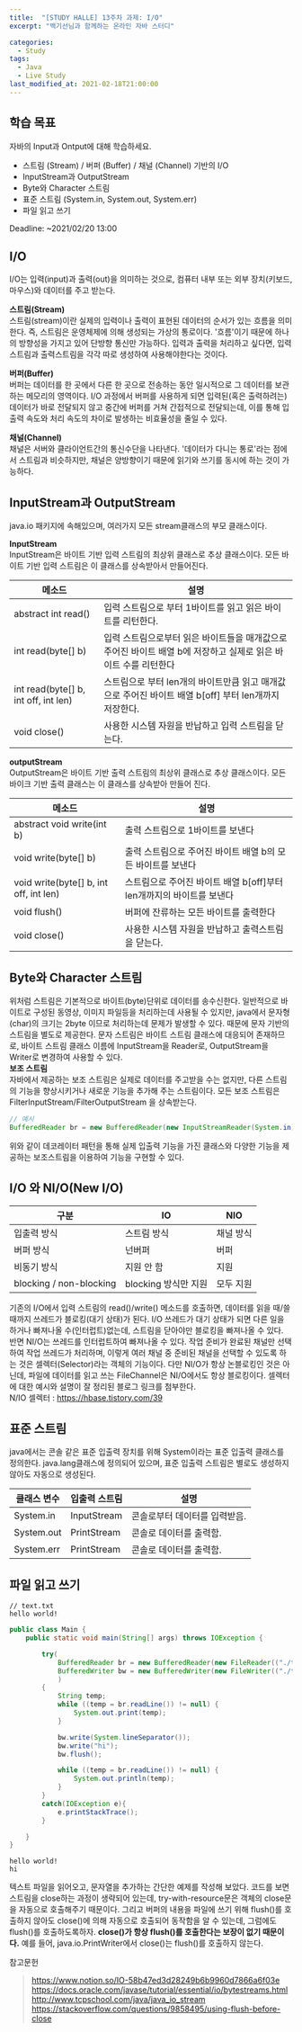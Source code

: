 ```yaml
---
title:  "[STUDY HALLE] 13주차 과제: I/O"
excerpt: "백기선님과 함께하는 온라인 자바 스터디"

categories:
  - Study
tags:
  - Java
  - Live Study
last_modified_at: 2021-02-18T21:00:00
---
```

## 학습 목표
자바의 Input과 Ontput에 대해 학습하세요.

- 스트림 (Stream) / 버퍼 (Buffer) / 채널 (Channel) 기반의 I/O
- InputStream과 OutputStream
- Byte와 Character 스트림
- 표준 스트림 (System.in, System.out, System.err)
- 파일 읽고 쓰기

Deadline: ~2021/02/20 13:00

## I/O
I/O는 입력(input)과 출력(out)을 의미하는 것으로, 컴퓨터 내부 또는 외부 장치(키보드, 마우스)와 데이터를 주고 받는다.   
  
**스트림(Stream)**  
스트림(stream)이란 실제의 입력이나 출력이 표현된 데이터의 순서가 있는 흐름을 의미한다. 즉, 스트림은 운영체제에 의해 생성되는 가상의 통로이다. '흐름'이기 때문에 하나의 방향성을 가지고 있어 단방향 통신만 가능하다. 입력과 출력을 처리하고 싶다면, 입력 스트림과 출력스트림을 각각 따로 생성하여 사용해야한다는 것이다.  
  
**버퍼(Buffer)**  
버퍼는 데이터를 한 곳에서 다른 한 곳으로 전송하는 동안 일시적으로 그 데이터를 보관하는 메모리의 영역이다. I/O 과정에서 버퍼를 사용하게 되면 입력된(혹은 출력하려는) 데이터가 바로 전달되지 않고 중간에 버퍼를 거쳐 간접적으로 전달되는데, 이를 통해 입출력 속도와 처리 속도의 차이로 발생하는 비효율성을 줄일 수 있다.  
  
**채널(Channel)**  
채널은 서버와 클라이언트간의 통신수단을 나타낸다. '데이터가 다니는 통로'라는 점에서 스트림과 비슷하지만, 채널은 양방향이기 때문에 읽기와 쓰기를 동시에 하는 것이 가능하다.  

## InputStream과 OutputStream
java.io 패키지에 속해있으며, 여러가지 모든 stream클래스의 부모 클래스이다.  
  
**InputStream**  
InputStream은 바이트 기반 입력 스트림의 최상위 클래스로 추상 클래스이다.  모든 바이트 기반 입력 스트림은 이 클래스를 상속받아서 만들어진다.

|메소드|설명|
|--- |--- |
|abstract int	read()	| 입력 스트림으로 부터 1바이트를 읽고 읽은 바이트를 리턴한다. |
|int	read(byte[] b)	| 입력 스트림으로부터 읽은 바이트들을 매개값으로 주어진 바이트 배열 b에 저장하고 실제로 읽은 바이트 수를 리턴한다 |
|int	read(byte[] b, int off, int len)	| 스트림으로 부터 len개의 바이트만큼 읽고 매개값으로 주어진 바이트 배열 b[off] 부터 len개까지 저장한다. |
|void	close()	| 사용한 시스템 자원을 반납하고 입력 스트림을 닫는다. |
  

**outputStream**  
OutputStream은 바이트 기반 출력 스트림의 최상위 클래스로 추상 클래스이다.  모든 바이크 기반 출력 클래스는 이 클래스를 상속받아 만들어 진다.

|메소드|설명|
|--- |--- |
|abstract void write(int b)	| 출력 스트림으로 1바이트를 보낸다 |
|void	write(byte[] b)	| 출력 스트림으로 주어진 바이트 배열 b의 모든 바이트를 보낸다 |
|void	write(byte[] b, int off, int len)	| 스트림으로 주어진 바이트 배열 b[off]부터 len개까지의 바이트를 보낸다 |
|void	flush()	| 버퍼에 잔류하는 모든 바이트를 출력한다 |
|void	close()	| 사용한 시스템 자원을 반납하고 출력스트림을 닫는다. |
  
## Byte와 Character 스트림
위처럼 스트림은 기본적으로 바이트(byte)단위로 데이터를 송수신한다. 일반적으로 바이트로 구성된 동영상, 이미지 파일등을 처리하는데 사용될 수 있지만, java에서 문자형(char)의 크기는 2byte 이므로 처리하는데 문제가 발생할 수 있다. 때문에 문자 기반의 스트림을 별도로 제공한다. 문자 스트림은 바이트 스트림 클래스에 대응되어 존재하므로, 바이트 스트림 클래스 이름에 InputStream을 Reader로, OutputStream을 Writer로 변경하여 사용할 수 있다.  
**보조 스트림**  
자바에서 제공하는 보조 스트림은 실제로 데이터를 주고받을 수는 없지만, 다른 스트림의 기능을 향상시키거나 새로운 기능을 추가해 주는 스트림이다. 모든 보조 스트림은 FilterInputStream/FilterOutputStream 을 상속받는다.

```java
// 예시
BufferedReader br = new BufferedReader(new InputStreamReader(System.in));
```
위와 같이 데코레이터 패턴을 통해 실제 입출력 기능을 가진 클래스와 다양한 기능을 제공하는 보조스트림을 이용하여 기능을 구현할 수 있다.

## I/O 와 NI/O(New I/O)

| 구분	| IO	| NIO |
|--- |--- | ---|
|입출력 방식 |	스트림 방식	| 채널 방식 |
|버퍼 방식 	| 넌버퍼	| 버퍼 |
|비동기 방식	| 지원 안 함	| 지원 |
|blocking / non-blocking	| blocking 방식만 지원	| 모두 지원 |
  
기존의 I/O에서 입력 스트림의 read()/write() 메소드를 호출하면, 데이터를 읽을 때/쓸 때까지 쓰레드가 블로킹(대기 상태)가 된다. I/O 쓰레드가 대기 상태가 되면 다른 일을 하거나 빠져나올 수(인터럽트)없는데, 스트림을 닫아야만 블로킹을 빠져나올 수 있다. 반면 NI/O는 쓰레드를 인터럽트하여 빠져나올 수 있다. 작업 준비가 완료된 채널만 선택하여 작업 쓰레드가 처리하며, 이렇게 여러 채널 중 준비된 채널을 선택할 수 있도록 하는 것은 셀렉터(Selector)라는 객체의 기능이다. 다만 NI/O가 항상 논블로킹인 것은 아닌데, 파일에 데이터를 읽고 쓰는 FileChannel은 NI/O에서도 항상 블로킹이다. 셀렉터에 대한 예시와 설명이 잘 정리된 블로그 링크를 첨부한다.  
N/IO 셀렉터 : https://hbase.tistory.com/39  


## 표준 스트림
java에서는 콘솔 같은 표준 입출력 장치를 위해 System이라는 표준 입출력 클래스를 정의한다. java.lang클래스에 정의되어 있으며, 표준 입출력 스트림은 별로도 생성하지 않아도 자동으로 생성된다.

| 클래스 변수 | 입출력 스트림 | 설명|
|--- | ---| ---|
|System.in	| InputStream	| 콘솔로부터 데이터를 입력받음. |
|System.out	| PrintStream	| 콘솔로 데이터를 출력함. |
|System.err	| PrintStream	| 콘솔로 데이터를 출력함. |



## 파일 읽고 쓰기
```
// text.txt
hello world!
```
```java
public class Main {
    public static void main(String[] args) throws IOException {

        try(
            BufferedReader br = new BufferedReader(new FileReader(("./test.txt")));
            BufferedWriter bw = new BufferedWriter(new FileWriter(("./test.txt"),true));
            )
        {
            String temp;
            while ((temp = br.readLine()) != null) {
                System.out.print(temp);
            }

            bw.write(System.lineSeparator());
            bw.write("hi");
            bw.flush();

            while ((temp = br.readLine()) != null) {
                System.out.println(temp);
            }
        }
        catch(IOException e){
            e.printStackTrace();
        }

    }
}
```
```
hello world!
hi
```
텍스트 파일을 읽어오고, 문자열을 추가하는 간단한 예제를 작성해 보았다. 코드를 보면 스트림을 close하는 과정이 생략되어 있는데, try-with-resource문은 객체의 close문을 자동으로 호출해주기 때문이다. 그리고 버퍼의 내용을 파일에 쓰기 위해 flush()를 호출하지 않아도 close()에 의해 자동으로 호출되어 동작함을 알 수 있는데, 그럼에도 flush()를 호출하도록하자. **close()가 항상 flush()를 호출한다는 보장이 없기 때문이다.** 예를 들어, java.io.PrintWriter에서 close()는 flush()를 호출하지 않는다.  

참고문헌
> https://www.notion.so/IO-58b47ed3d28249b6b9960d7866a6f03e  
https://docs.oracle.com/javase/tutorial/essential/io/bytestreams.html  
http://www.tcpschool.com/java/java_io_stream  
https://stackoverflow.com/questions/9858495/using-flush-before-close
